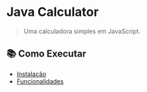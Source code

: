 # Java Calculator  

> Uma calculadora simples em JavaScript.  

## 📚 Como Executar  
- [Instalação](./docs/INSTALLATION.md)
- [Funcionalidades](./docs/FEATURES.md)